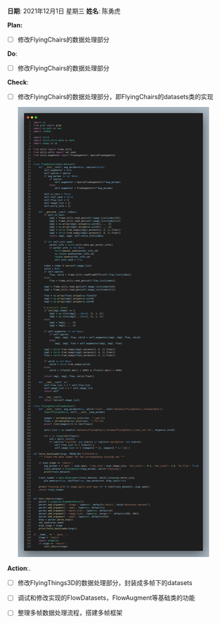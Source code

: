 **日期**: 2021年12月1日 星期三      **姓名**: 陈勇虎 

**Plan:**

- [ ] 修改FlyingChairs的数据处理部分

**Do**:

- [ ] 修改FlyingChairs的数据处理部分

**Check**:

- [ ] 修改FlyingChairs的数据处理部分，即FlyingChairs的datasets类的实现

  ![](./images/21-12-1-1.png)

**Action**:.

- [ ] 修改FlyingThings3D的数据处理部分，封装成多帧下的datasets
- [ ] 调试和修改实现的FlowDatasets，FlowAugment等基础类的功能
- [ ] 整理多帧数据处理流程，搭建多帧框架

